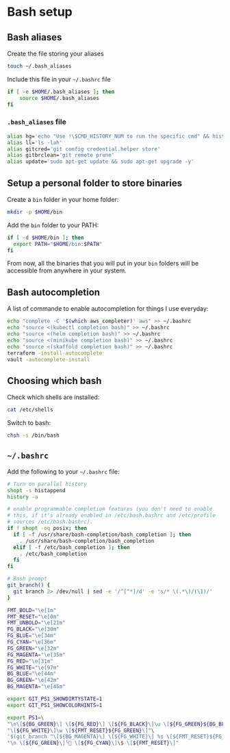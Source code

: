 # Bash setup

## Bash aliases

Create the file storing your aliases

```bash
touch ~/.bash_aliases
```

Include this file in your `~/.bashrc` file

```bash
if [ -e $HOME/.bash_aliases ]; then
    source $HOME/.bash_aliases
fi
```

### `.bash_aliases` file

```bash
alias hg='echo "Use !\$CMD_HISTORY_NUM to run the specific cmd" && history|grep'
alias ll='ls -lah'
alias gitcred='git config credential.helper store'
alias gitbrclean='git remote prune'
alias update='sudo apt-get update && sudo apt-get upgrade -y'
```

## Setup a personal folder to store binaries

Create a `bin` folder in your home folder:

```bash
mkdir -p $HOME/bin
```

Add the `bin` folder to your PATH:

```bash
if [ -d $HOME/bin ]; then
  export PATH="$HOME/bin:$PATH"
fi
```

From now, all the binaries that you will put in your `bin` folders will be accessible from anywhere in your system.

## Bash autocompletion

A list of commande to enable autocompletion for things I use everyday:

```bash
echo "complete -C '$(which aws_completer)' aws" >> ~/.bashrc
echo "source <(kubectl completion bash)" >> ~/.bashrc
echo "source <(helm completion bash)" >> ~/.bashrc
echo "source <(minikube completion bash)" >> ~/.bashrc
echo "source <(skaffold completion bash)" >> ~/.bashrc
terraform -install-autocomplete
vault -autocomplete-install
```

## Choosing which bash

Check which shells are installed:

```bash
cat /etc/shells
```

Switch to bash:

```bash
chsh -s /bin/bash
```

## `~/.bashrc`

Add the following to your `~/.bashrc` file:

```bash
# Turn on parallel history
shopt -s histappend
history -a

# enable programmable completion features (you don't need to enable
# this, if it's already enabled in /etc/bash.bashrc and /etc/profile
# sources /etc/bash.bashrc).
if ! shopt -oq posix; then
  if [ -f /usr/share/bash-completion/bash_completion ]; then
    . /usr/share/bash-completion/bash_completion
  elif [ -f /etc/bash_completion ]; then
    . /etc/bash_completion
  fi
fi

# Bash prompt
git_branch() {
  git branch 2> /dev/null | sed -e '/^[^*]/d' -e 's/* \(.*\)/(\1)/'
}

FMT_BOLD="\e[1m"
FMT_RESET="\e[0m"
FMT_UNBOLD="\e[21m"
FG_BLACK="\e[30m"
FG_BLUE="\e[34m"
FG_CYAN="\e[36m"
FG_GREEN="\e[32m"
FG_MAGENTA="\e[35m"
FG_RED="\e[31m"
FG_WHITE="\e[97m"
BG_BLUE="\e[44m"
BG_GREEN="\e[42m"
BG_MAGENTA="\e[45m"

export GIT_PS1_SHOWDIRTYSTATE=1
export GIT_PS1_SHOWCOLORHINTS=1

export PS1=\
"\n\[${BG_GREEN}\] \[${FG_RED}\] \[${FG_BLACK}\]\u \[${FG_GREEN}${BG_BLUE}\] "\
"\[${FG_WHITE}\]\w \[${FMT_RESET}${FG_GREEN}\]"\
'$(git_branch "\[${BG_MAGENTA}\] \[${FG_WHITE}\] %s \[${FMT_RESET}${FG_MAGENTA}\]")'\
"\n \[${FG_GREEN}\]╰ \[${FG_CYAN}\]\$ \[${FMT_RESET}\]"
```
